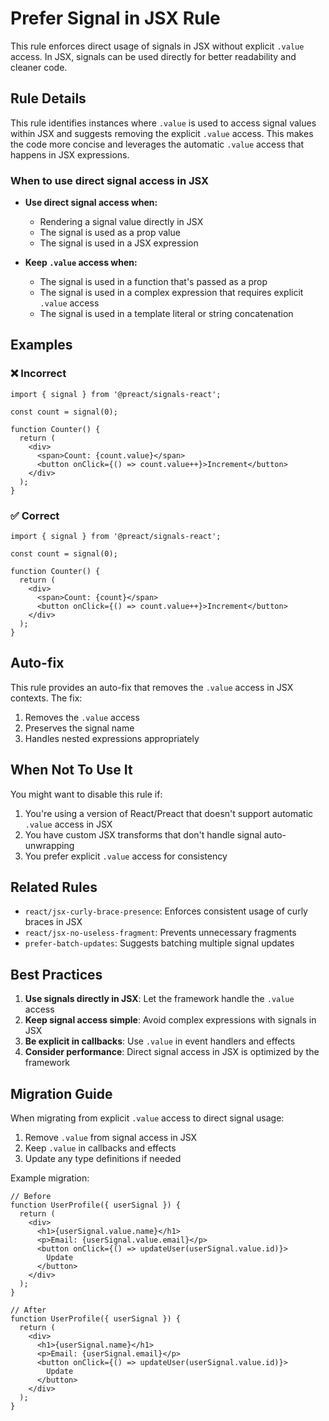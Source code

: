 # Prefer Signal in JSX Rule

This rule enforces direct usage of signals in JSX without explicit `.value` access. In JSX, signals can be used directly for better readability and cleaner code.

## Rule Details

This rule identifies instances where `.value` is used to access signal values within JSX and suggests removing the explicit `.value` access. This makes the code more concise and leverages the automatic `.value` access that happens in JSX expressions.

### When to use direct signal access in JSX

- **Use direct signal access when:**
  - Rendering a signal value directly in JSX
  - The signal is used as a prop value
  - The signal is used in a JSX expression

- **Keep `.value` access when:**
  - The signal is used in a function that's passed as a prop
  - The signal is used in a complex expression that requires explicit `.value` access
  - The signal is used in a template literal or string concatenation

## Examples

### ❌ Incorrect

```tsx
import { signal } from '@preact/signals-react';

const count = signal(0);

function Counter() {
  return (
    <div>
      <span>Count: {count.value}</span>
      <button onClick={() => count.value++}>Increment</button>
    </div>
  );
}
```

### ✅ Correct

```tsx
import { signal } from '@preact/signals-react';

const count = signal(0);

function Counter() {
  return (
    <div>
      <span>Count: {count}</span>
      <button onClick={() => count.value++}>Increment</button>
    </div>
  );
}
```

## Auto-fix

This rule provides an auto-fix that removes the `.value` access in JSX contexts. The fix:

1. Removes the `.value` access
2. Preserves the signal name
3. Handles nested expressions appropriately

## When Not To Use It

You might want to disable this rule if:

1. You're using a version of React/Preact that doesn't support automatic `.value` access in JSX
2. You have custom JSX transforms that don't handle signal auto-unwrapping
3. You prefer explicit `.value` access for consistency

## Related Rules

- `react/jsx-curly-brace-presence`: Enforces consistent usage of curly braces in JSX
- `react/jsx-no-useless-fragment`: Prevents unnecessary fragments
- `prefer-batch-updates`: Suggests batching multiple signal updates

## Best Practices

1. **Use signals directly in JSX**: Let the framework handle the `.value` access
2. **Keep signal access simple**: Avoid complex expressions with signals in JSX
3. **Be explicit in callbacks**: Use `.value` in event handlers and effects
4. **Consider performance**: Direct signal access in JSX is optimized by the framework

## Migration Guide

When migrating from explicit `.value` access to direct signal usage:

1. Remove `.value` from signal access in JSX
2. Keep `.value` in callbacks and effects
3. Update any type definitions if needed

Example migration:

```tsx
// Before
function UserProfile({ userSignal }) {
  return (
    <div>
      <h1>{userSignal.value.name}</h1>
      <p>Email: {userSignal.value.email}</p>
      <button onClick={() => updateUser(userSignal.value.id)}>
        Update
      </button>
    </div>
  );
}

// After
function UserProfile({ userSignal }) {
  return (
    <div>
      <h1>{userSignal.name}</h1>
      <p>Email: {userSignal.email}</p>
      <button onClick={() => updateUser(userSignal.value.id)}>
        Update
      </button>
    </div>
  );
}
```
